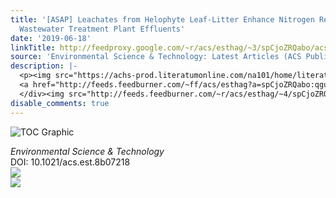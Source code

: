```yaml
---
title: '[ASAP] Leachates from Helophyte Leaf-Litter Enhance Nitrogen Removal from
  Wastewater Treatment Plant Effluents'
date: '2019-06-18'
linkTitle: http://feedproxy.google.com/~r/acs/esthag/~3/spCjoZRQabo/acs.est.8b07218
source: 'Environmental Science & Technology: Latest Articles (ACS Publications)'
description: |-
  <p><img src="https://achs-prod.literatumonline.com/na101/home/literatum/publisher/achs/journals/content/esthag/0/esthag.ahead-of-print/acs.est.8b07218/20190618/images/medium/es-2018-07218p_0004.gif" alt="TOC Graphic"/></p><div><cite>Environmental Science & Technology</cite></div><div>DOI: 10.1021/acs.est.8b07218</div><div class="feedflare">
  <a href="http://feeds.feedburner.com/~ff/acs/esthag?a=spCjoZRQabo:qguMO0mD0Rk:yIl2AUoC8zA"><img src="http://feeds.feedburner.com/~ff/acs/esthag?d=yIl2AUoC8zA" border="0"></img></a>
  </div><img src="http://feeds.feedburner.com/~r/acs/esthag/~4/spCjoZRQabo" ...
disable_comments: true
---
```

<p><img src="https://achs-prod.literatumonline.com/na101/home/literatum/publisher/achs/journals/content/esthag/0/esthag.ahead-of-print/acs.est.8b07218/20190618/images/medium/es-2018-07218p_0004.gif" alt="TOC Graphic"/></p><div><cite>Environmental Science & Technology</cite></div><div>DOI: 10.1021/acs.est.8b07218</div><div class="feedflare">
<a href="http://feeds.feedburner.com/~ff/acs/esthag?a=spCjoZRQabo:qguMO0mD0Rk:yIl2AUoC8zA"><img src="http://feeds.feedburner.com/~ff/acs/esthag?d=yIl2AUoC8zA" border="0"></img></a>
</div><img src="http://feeds.feedburner.com/~r/acs/esthag/~4/spCjoZRQabo" ...